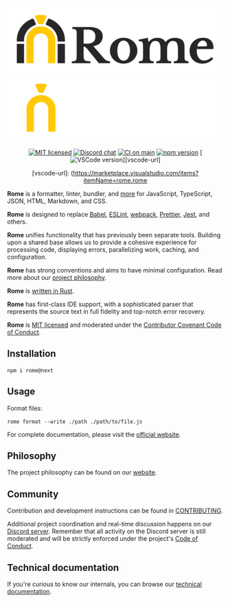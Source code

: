 <p align="center">
	<img alt="Rome's logo depicting an ancient Roman arch with the word Rome to its side" src="https://raw.githubusercontent.com/rome/tools/main/assets/PNG/logo_transparent.png#gh-light-mode-only" width="700">
	<img alt="Rome's logo depicting an ancient Roman arch with the word Rome to its side" src="https://raw.githubusercontent.com/rome/tools/main/assets/PNG/logo_white_yellow_transparent.png#gh-dark-mode-only" width="700">
</p>


<div align="center">

[![MIT licensed][mit-badge]][mit-url]
[![Discord chat][discord-badge]][discord-url]
[![CI on main][ci-badge]][ci-url]
[![npm version][npm-badge]][npm-url]
[![VSCode version][vscode-badge]][vscode-url]


[mit-badge]: https://img.shields.io/badge/license-MIT-blue.svg?color=brightgreen
[mit-url]: LICENSE
[discord-badge]: https://img.shields.io/discord/678763474494423051?logo=discord&label=discord&color=brightgreen
[discord-url]: https://discord.gg/rome
[ci-badge]: https://github.com/rome/tools/actions/workflows/main.yml/badge.svg
[ci-url]: https://github.com/rome/tools/actions/workflows/main.yml
[npm-badge]: https://img.shields.io/npm/v/rome/latest?color=brightgreen
[npm-url]: https://www.npmjs.com/package/rome/v/latest
[vscode-badge]: https://img.shields.io/visual-studio-marketplace/v/rome.rome?color=brightgreen&label=vscode
[vscode-url]: (https://marketplace.visualstudio.com/items?itemName=rome.rome

</div>

**Rome** is a formatter, linter, bundler, and [more](https://rome.tools/#development-status) for JavaScript, TypeScript, JSON, HTML, Markdown, and CSS.

**Rome** is designed to replace [Babel](https://babeljs.io/), [ESLint](https://eslint.org/), [webpack](https://webpack.js.org/), [Prettier](https://prettier.io/), [Jest](https://jestjs.io/), and others.

**Rome** unifies functionality that has previously been separate tools. Building upon a shared base allows us to provide a cohesive experience for processing code, displaying errors, parallelizing work, caching, and configuration.

**Rome** has strong conventions and aims to have minimal configuration. Read more about our [project philosophy](https://rome.tools/#philosophy).

**Rome** is [written in Rust](https://rome.tools/blog/2021/09/21/rome-will-be-rewritten-in-rust).

**Rome** has first-class IDE support, with a sophisticated parser that represents the source text in full fidelity
and top-notch error recovery.

**Rome** is [MIT licensed](https://github.com/rome/tools/tree/main/LICENSE) and moderated under the [Contributor Covenant Code of Conduct](https://github.com/rome/tools/tree/main/CODE_OF_CONDUCT.md).


## Installation

```shell
npm i rome@next
```

## Usage

Format files:

```shell
rome format --write ./path ./path/to/file.js
```

For complete documentation, please visit the [official website].


## Philosophy

The project philosophy can be found on our [website](https://rome.tools/#philosophy).

## Community

Contribution and development instructions can be found in [CONTRIBUTING](./CONTRIBUTING.md).

Additional project coordination and real-time discussion happens on our [Discord server](https://discord.gg/rome). Remember that all activity on the Discord server is still moderated and will be strictly enforced under the project's [Code of Conduct](./CODE_OF_CONDUCT.md).

## Technical documentation

If you're curious to know our internals, you can browse our [technical documentation].

[official website]: https://rome.tools/
[technical documentation]: https://rome.github.io/tools/rome

